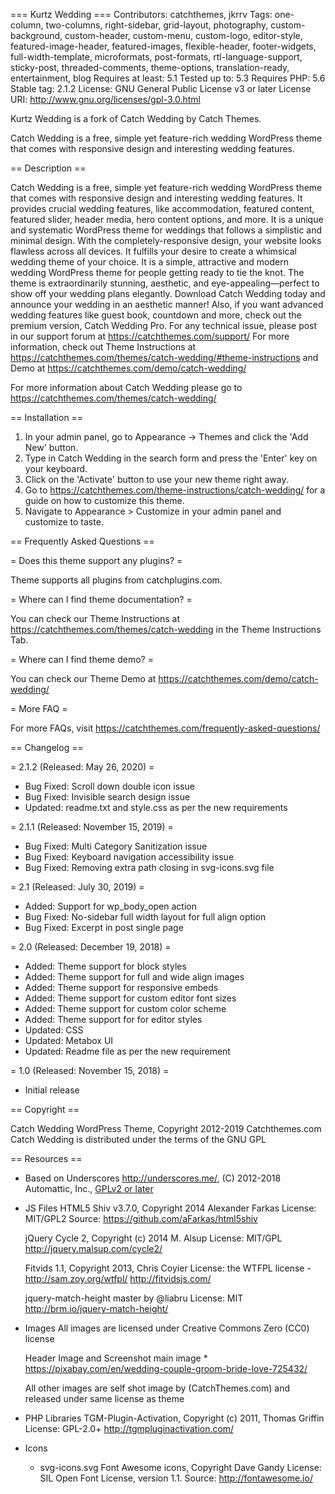 === Kurtz Wedding ===
Contributors: catchthemes, jkrrv
Tags: one-column, two-columns, right-sidebar, grid-layout, photography, custom-background, custom-header, custom-menu, custom-logo, editor-style, featured-image-header, featured-images, flexible-header, footer-widgets, full-width-template, microformats, post-formats, rtl-language-support, sticky-post, threaded-comments, theme-options,  translation-ready, entertainment, blog
Requires at least: 5.1
Tested up to: 5.3
Requires PHP: 5.6
Stable tag: 2.1.2
License: GNU General Public License v3 or later
License URI: http://www.gnu.org/licenses/gpl-3.0.html

Kurtz Wedding is a fork of Catch Wedding by Catch Themes. 

Catch Wedding is a free, simple yet feature-rich wedding WordPress theme that comes with responsive design and interesting wedding features.

== Description ==

Catch Wedding is a free, simple yet feature-rich wedding WordPress theme that comes with responsive design and interesting wedding features. It provides crucial wedding features, like accommodation, featured content, featured slider, header media, hero content options, and more. It is a unique and systematic WordPress theme for weddings that follows a simplistic and minimal design. With the completely-responsive design, your website looks flawless across all devices. It fulfills your desire to create a whimsical wedding theme of your choice. It is a simple, attractive and modern wedding WordPress theme for people getting ready to tie the knot. The theme is extraordinarily stunning, aesthetic, and eye-appealing—perfect to show off your wedding plans elegantly. Download Catch Wedding today and announce your wedding in an aesthetic manner! Also, if you want advanced wedding features like guest book, countdown and more, check out the premium version, Catch Wedding Pro. For any technical issue, please post in our support forum at https://catchthemes.com/support/ For more information, check out Theme Instructions at https://catchthemes.com/themes/catch-wedding/#theme-instructions and Demo at https://catchthemes.com/demo/catch-wedding/

For more information about Catch Wedding please go to https://catchthemes.com/themes/catch-wedding/

== Installation ==

1. In your admin panel, go to Appearance -> Themes and click the 'Add New' button.
2. Type in Catch Wedding in the search form and press the 'Enter' key on your keyboard.
3. Click on the 'Activate' button to use your new theme right away.
4. Go to https://catchthemes.com/theme-instructions/catch-wedding/ for a guide on how to customize this theme.
5. Navigate to Appearance > Customize in your admin panel and customize to taste.

== Frequently Asked Questions ==

= Does this theme support any plugins? =

Theme supports all plugins from catchplugins.com.

= Where can I find theme documentation? =

You can check our Theme Instructions at https://catchthemes.com/themes/catch-wedding in the Theme Instructions Tab.

= Where can I find theme demo? =

You can check our Theme Demo at https://catchthemes.com/demo/catch-wedding/

= More FAQ =

For more FAQs, visit https://catchthemes.com/frequently-asked-questions/

== Changelog ==

= 2.1.2 (Released: May 26, 2020) =
* Bug Fixed: Scroll down double icon issue
* Bug Fixed: Invisible search design issue
* Updated: readme.txt and style.css as per the new requirements

= 2.1.1 (Released: November 15, 2019) =
* Bug Fixed: Multi Category Sanitization issue
* Bug Fixed: Keyboard navigation accessibility issue
* Bug Fixed: Removing extra path closing in svg-icons.svg file

= 2.1 (Released: July 30, 2019) =
* Added: Support for wp_body_open action
* Bug Fixed: No-sidebar full width layout for full align option
* Bug Fixed: Excerpt in post single page

= 2.0 (Released: December 19, 2018) =
* Added: Theme support for block styles
* Added: Theme support for full and wide align images
* Added: Theme support for responsive embeds
* Added: Theme support for custom editor font sizes
* Added: Theme support for custom color scheme
* Added: Theme support for for editor styles
* Updated: CSS
* Updated: Metabox UI
* Updated: Readme file as per the new requirement

= 1.0 (Released: November 15, 2018) =
* Initial release

== Copyright ==

Catch Wedding WordPress Theme, Copyright 2012-2019 Catchthemes.com
Catch Wedding is distributed under the terms of the GNU GPL

== Resources ==
* Based on Underscores http://underscores.me/, (C) 2012-2018 Automattic, Inc., [GPLv2 or later](https://www.gnu.org/licenses/gpl-2.0.html)

* JS Files
	HTML5 Shiv v3.7.0, Copyright 2014 Alexander Farkas
	License: MIT/GPL2
	Source: https://github.com/aFarkas/html5shiv

	jQuery Cycle 2, Copyright (c) 2014 M. Alsup
	License: MIT/GPL
    http://jquery.malsup.com/cycle2/

	Fitvids 1.1, Copyright 2013, Chris Coyier
	License: the WTFPL license - http://sam.zoy.org/wtfpl/
    http://fitvidsjs.com/

	jquery-match-height master by @liabru
	License: MIT
	http://brm.io/jquery-match-height/

* Images
	All images are licensed under Creative Commons Zero (CC0) license

	Header Image and Screenshot main image
		* https://pixabay.com/en/wedding-couple-groom-bride-love-725432/

	All other images are self shot image by (CatchThemes.com) and released under same license as theme

* PHP Libraries
	TGM-Plugin-Activation, Copyright (c) 2011, Thomas Griffin
	License: GPL-2.0+
	http://tgmpluginactivation.com/

* Icons
	* svg-icons.svg
		Font Awesome icons, Copyright Dave Gandy
		License: SIL Open Font License, version 1.1.
		Source: http://fontawesome.io/
